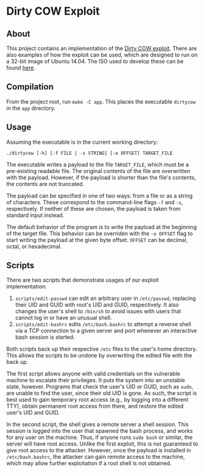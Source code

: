 # Dirty COW Exploit

## About

This project contains an implementation of the [Dirty COW exploit](https://www.cs.toronto.edu/~arnold/427/18s/427_18S/indepth/dirty-cow/index.html). There are also examples of how the exploit can be used, which are designed to run on a 32-bit image of Ubuntu 14.04. The ISO used to develop these can be found [here](http://old-releases.ubuntu.com/releases/14.04.0/ubuntu-14.04.1-desktop-i386.iso).

## Compilation

From the project root, run `make -C app`. This places the executable `dirtycow` in the `app` directory.

## Usage

Assuming the executable is in the current working directory:

```
./dirtycow [-h] [-f FILE | -s STRING] [-o OFFSET] TARGET_FILE
```

The executable writes a payload to the file `TARGET_FILE`, which must be a pre-existing readable file. The original contents of the file are overwritten with the payload. However, if the payload is shorter than the file's contents, the contents are not truncated.

The payload can be specified in one of two ways: from a file or as a string of characters. These correspond to the command-line flags `-f` and `-s`, respectively. If neither of these are chosen, the payload is taken from standard input instead.

The default behavior of the program is to write the payload at the beginning of the target file. This behavior can be overriden with the `-o OFFSET` flag to start writing the payload at the given byte offset. `OFFSET` can be decimal, octal, or hexadecimal.

## Scripts

There are two scripts that demonstrate usages of our exploit implementation:

1. `scripts/edit-passwd` can edit an arbitrary user in `/etc/passwd`, replacing their UID and GUID with root's UID and GUID, respectively. It also changes the user's shell to `/bin/sh` to avoid issues with users that cannot log in or have an unusual shell.
2. `scripts/edit-bashrc` edits `/etc/bash.bashrc` to attempt a reverse shell via a TCP connection to a given server and port whenever an interactive bash session is started.

Both scripts back up their respective `/etc` files to the user's home directory. This allows the scripts to be undone by overwriting the edited file with the back up.

The first script allows anyone with valid credentials on the vulnerable machine to escalate their privileges. It puts the system into an unstable state, however. Programs that check the user's UID or GUID, such as `sudo`, are unable to find the user, since their old UID is gone. As such, the script is best used to gain temporary root access (e.g., by logging into a different TTY), obtain permanent root access from there, and restore the edited user's UID and GUID.

In the second script, the shell gives a remote server a shell session. This session is logged into the user that spawned the bash process, and works for any user on the machine. Thus, if anyone runs `sudo bash` or similar, the server will have root access. Unlike the first exploit, this is not guaranteed to give root access to the attacker. However, once the payload is installed in `/etc/bash.bashrc`, the attacker can gain remote access to the machine, which may allow further exploitation if a root shell is not obtained.
